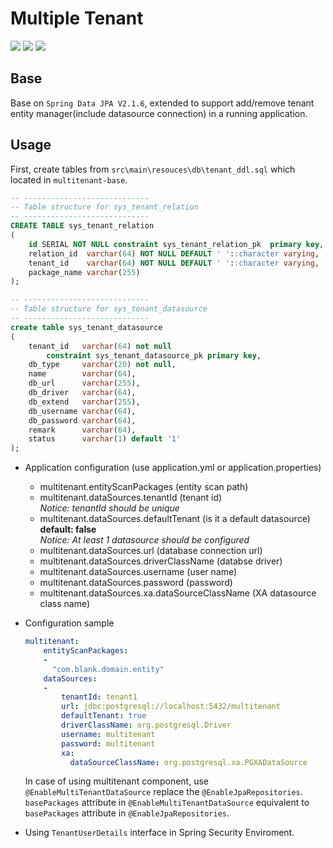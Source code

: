 Multiple Tenant
===
![][bg-jdk] ![][bg-springboot] ![][bg-spring-data-jpa]

[bg-jdk]: https://img.shields.io/badge/jdk-1.8-brightgreen.svg?style=flat&logo=java&color=information&labelColor=important
[bg-springboot]: https://img.shields.io/badge/SpringBoot-2.1.4-information.svg?labelColor=blue
[bg-spring-data-jpa]: https://img.shields.io/badge/SpringDataJpa-2.1.6-information.svg?labelColor=blue

## Base
  
Base on `Spring Data JPA V2.1.6`, extended to support add/remove tenant entity manager(include datasource connection) in a running application.

## Usage

First, create tables from `src\main\resouces\db\tenant_ddl.sql` which located in `multitenant-base`.

```sql
-- ----------------------------
-- Table structure for sys_tenant_relation
-- ----------------------------
CREATE TABLE sys_tenant_relation
( 
    id SERIAL NOT NULL constraint sys_tenant_relation_pk  primary key,
    relation_id  varchar(64) NOT NULL DEFAULT ' '::character varying,
    tenant_id    varchar(64) NOT NULL DEFAULT ' '::character varying,
    package_name varchar(255)
);

-- ----------------------------
-- Table structure for sys_tenant_datasource
-- ----------------------------
create table sys_tenant_datasource
(
    tenant_id   varchar(64) not null
        constraint sys_tenant_datasource_pk primary key,
    db_type     varchar(20) not null,
    name        varchar(64),
    db_url      varchar(255),
    db_driver   varchar(64),
    db_extend   varchar(255),
    db_username varchar(64),
    db_password varchar(64),
    remark      varchar(64),
    status      varchar(1) default '1'
);

```

- Application configuration (use application.yml or application.properties)
  - multitenant.entityScanPackages (entity scan path)
  - multitenant.dataSources.tenantId (tenant id)
    <br>*Notice: tenantId should be unique*
  - multitenant.dataSources.defaultTenant (is it a default datasource)
    <br>**default: false**
    <br>*Notice: At least 1 datasource should be configured*
  - multitenant.dataSources.url (database connection url)
  - multitenant.dataSources.driverClassName (databse driver)
  - multitenant.dataSources.username (user name)
  - multitenant.dataSources.password (password)
  - multitenant.dataSources.xa.dataSourceClassName (XA datasource class name)
  
- Configuration sample
  ```yaml
  multitenant:
      entityScanPackages: 
      -
        "com.blank.domain.entity"
      dataSources:
      -
          tenantId: tenant1
          url: jdbc:postgresql://localhost:5432/multitenant
          defaultTenant: true
          driverClassName: org.postgresql.Driver
          username: multitenant
          password: multitenant
          xa:
            dataSourceClassName: org.postgresql.xa.PGXADataSource
  ```

  In case of using multitenant component, use `@EnableMultiTenantDataSource` replace the `@EnableJpaRepositories`. `basePackages` attribute in `@EnableMultiTenantDataSource` equivalent to `basePackages` attribute in `@EnableJpaRepositories`.
   
- Using `TenantUserDetails` interface in Spring Security Enviroment.

